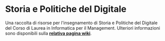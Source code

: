 # Storia e Politiche del Digitale

Una raccolta di risorse per l'insegnamento di Storia e Politiche del Digitale del Corso di
Laurea in Informatica per il Management. Ulteriori informazioni sono disponibili sulla
[**relativa pagina
wiki**](https://cartabinaria.students.cs.unibo.it/wiki/raccolte-di-risorse/index.html).
